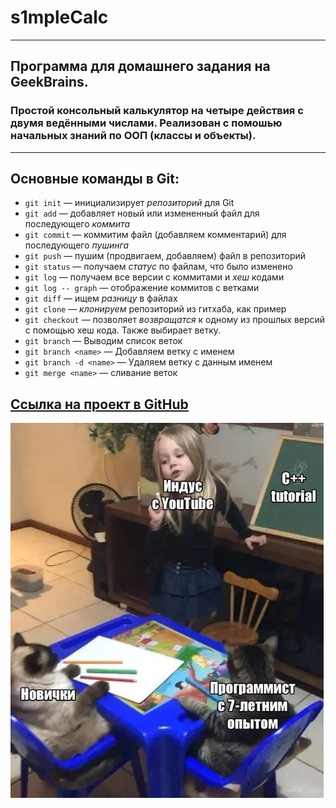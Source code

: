 # **s1mpleCalc**
---
## Программа для домашнего задания на GeekBrains. 
### Простой консольный калькулятор на четыре действия с двумя ведёнными числами. Реализован с помошью начальных знаний по ООП (классы и объекты).
---

## **Основные команды в Git:**
* `git init` — инициализирует *репозиторий* для Git
* `git add` — добавляет новый или измененный файл для последующего *коммита*
* `git commit` — коммитим файл (добавляем комментарий) для последующего *пушинга*
* `git push` — пушим (продвигаем, добавляем) файл в репозиторий
* `git status` — получаем *статус* по файлам, что было изменено
* `git log` — получаем все версии с коммитами и *хеш* кодами
* `git log -- graph` — отображение коммитов с ветками
* `git diff` — ищем *разницу* в файлах
* `git clone` — *клонируем* репозиторий из гитхаба, как пример
* `git checkout` — позволяет *возвращатся* к одному из прошлых версий с помощью хеш кода. Также выбирает ветку.
* `git branch` — Выводим список веток
* `git branch <name>` — Добавляем ветку с именем
* `git branch -d <name>` — Удаляем ветку с данным именем
* `git merge <name>` — сливание веток


##
 [Ссылка на проект в GitHub](https://github.com/hayk4500/s1mpleCalc)
---
![Здесь должен быть мем](/mem.jpg)